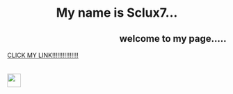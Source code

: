 <div align="center">
  <h1> My name is Sclux7... </h1>
  <div align="right">
    <h2>welcome to my page.....</h2>
</div>

<div align="left">
    <a href="https://sclux7.world/">CLICK MY LINK!!!!!!!!!!!!!!!</a>
    <br />
    <br />
    <br />
    <img src="./buttons/sclux7button.gif" height=31>
</div>
